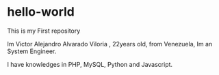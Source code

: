 # hello-world
This is my First repository

Im Victor Alejandro Alvarado Viloria , 22years old, from Venezuela, Im an System Engineer.

I have knowledges in PHP, MySQL, Python and Javascript.
